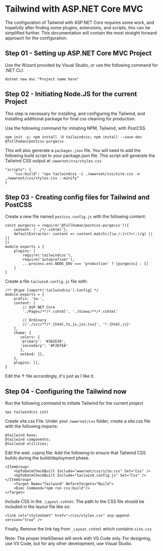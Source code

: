 # Tailwind with ASP.NET Core MVC

The configuration of Tailwind with ASP.NET Core requires some work, and hopefully after finding some plugins, extensions, and scripts, this can be simplified further. This documentation will contain the most straight forward approach for the configuration.

## Step 01 - Setting up ASP.NET Core MVC Project
Use the Wizard provided by Visual Studio, or use the following command for .NET CLI:

    dotnet new mvc "Project name here"

## Step 02 - Initiating Node.JS for the current Project
This step is necessary for installing, and configuring the Tailwind, and installing additional package for final css cleaning for production.

Use the following command for initiating NPM, Tailwind, with PostCSS.

    npm init -y; npm install -D tailwindcss; npm install --save-dev @fullhuman/postcss-purgecss

This will also generate a `packages.json` file. You will need to add the following build script to your package.json file. This script will generate the Tailwind CSS output at `/wwwroot/css/styles.css`

    "scripts": {
        "css:build": "npx tailwindcss -i ./wwwroot/css/site.css -o ./wwwroot/css/styles.css --minify"
    }

## Step 03 - Creating config files for Tailwind and PostCSS
Create a new file named `postcss.config.js` with the following content:

    const purgecss = require('@fullhuman/postcss-purgecss')({
        content: ['./*/.cshtml'],
        defaultExtractor: content => content.match(/[\w-/:]+(?<!:)/g) || []
    })
    module.exports = {
        plugins: [
            require('tailwindcss'),
            require('autoprefixer'),
            ...process.env.NODE_ENV === 'production' ? [purgecss] : []
        ]
    }

Create a file `tailwind.config.js` file with:

    /** @type {import('tailwindcss').Config} */
    module.exports = {
        prefix: 'tw-',
        content: [
            // ASP.NET Core
            './Pages/**/*.cshtml', './Views/**/*.cshtml'

            // Ordinary
            //'./src/**/*.{html,ts,js,jsx,tsx}', '*.{html,js}'
        ],
        theme: {
           colors: {
           'primary': '#3A2E39',
           'secondary': '#F2EFEA'
           },
           extend: {},
        },
        plugins: [],
    }

Edit the ↑ file accordingly, it's just as I like it.

## Step 04 - Configuring the Tailwind now
Run the following command to initiate Tailwind for the current project

    npx tailwindcss init

Create site.css File: Under your `/wwwroot/css` folder, create a site.css file with the following imports:

    @tailwind base;
    @tailwind components;
    @tailwind utilities;

Edit the web .csproj file: Add the following to ensure that Tailwind CSS builds during the build/deployment phase.

    <ItemGroup>
        <UpToDateCheckBuilt Include="wwwroot/css/site.css" Set="Css" />
        <UpToDateCheckBuilt Include="tailwind.config.js" Set="Css" />
    </ItemGroup>
        <Target Name="Tailwind" BeforeTargets="Build">
        <Exec Command="npm run css:build"/>
    </Target>

Include CSS in the `_Layout.cshtml`: The path to the CSS file should be included in the layout file like so:

    <link rel="stylesheet" href="~/css/styles.css" asp-append-version="true" />

Finally, Remove the link tag from `_Layout.cshtml` which contains `site.css`

Note: The proper IntelliSense will work with VS Code only. For designing, use VS Code, but for any other development, use Visual Studio.